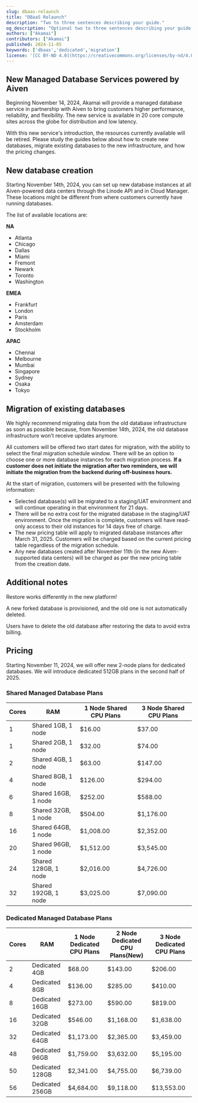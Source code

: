 ```yaml
---
slug: dbaas-relaunch
title: "DBaaS Relaunch"
description: "Two to three sentences describing your guide."
og_description: "Optional two to three sentences describing your guide when shared on social media. If omitted, the `description` parameter is used within social links."
authors: ["Akamai"]
contributors: ["Akamai"]
published: 2024-11-05
keywords: ['dbaas','dedicated','migration']
license: '[CC BY-ND 4.0](https://creativecommons.org/licenses/by-nd/4.0)'
---
```


## New Managed Database Services powered by Aiven

Beginning November 14, 2024, Akamai will provide a managed database service in partnership with Aiven to bring customers higher performance, reliability, and flexibility. The new service is available in 20 core compute sites across the globe for distribution and low latency.

With this new service's introduction, the resources currently available will be retired. Please study the guides below about how to create new databases, migrate existing databases to the new infrastructure, and how the pricing changes.

## New database creation
Starting November 14th, 2024, you can set up new database instances at all Aiven-powered data centers through the Linode API and in Cloud Manager. These locations might be different from where customers currently have running databases.

The list of available locations are:

**NA**
- Atlanta
- Chicago
- Dallas
- Miami
- Fremont
- Newark
- Toronto
- Washington

**EMEA**
- Frankfurt
- London
- Paris
- Amsterdam
- Stockholm

**APAC**
- Chennai
- Melbourne
- Mumbai
- Singapore
- Sydney
- Osaka
- Tokyo

## Migration of existing databases
We highly recommend migrating data from the old database infrastructure as soon as possible because, from November 14th, 2024, the old database infrastructure won’t receive updates anymore.

All customers will be offered two start dates for migration, with the ability to select the final migration schedule window. There will be an option to choose one or more database instances for each migration process. **If a customer does not initiate the migration after two reminders, we will initiate the migration from the backend during off-business hours.**

At the start of migration, customers will be presented with the following information:
- Selected database(s) will be migrated to a staging/UAT environment and will continue operating in that environment for 21 days.
- There will be no extra cost for the migrated database in the staging/UAT environment.
Once the migration is complete, customers will have read-only access to their old instances for 14 days free of charge.
- The new pricing table will apply to migrated database instances after March 31, 2025. Customers will be charged based on the current pricing table regardless of the migration schedule.
- Any new databases created after November 11th (in the new Aiven-supported data centers) will be charged as per the new pricing table from the creation date.

## Additional notes

Restore works differently in the new platform!

A new forked database is provisioned, and the old one is not automatically deleted.

Users have to delete the old database after restoring the data to avoid extra billing.

## Pricing
Starting November 11, 2024, we will offer new 2-node plans for dedicated databases. We will introduce dedicated 512GB plans in the second half of 2025.


### Shared Managed Database Plans
| Cores | RAM | 1 Node Shared CPU Plans | 3 Node Shared CPU Plans |
| -- | -- | -- | -- |
| 1 | Shared 1GB, 1 node | $16.00 | $37.00 |
| 1 | Shared 2GB, 1 node | $32.00 | $74.00 |
| 2 | Shared 4GB, 1 node | $63.00 | $147.00 |
| 4 | Shared 8GB, 1 node | $126.00 | $294.00 |
| 6 | Shared 16GB, 1 node | $252.00 | $588.00 |
| 8 | Shared 32GB, 1 node | $504.00 | $1,176.00 |
| 16 | Shared 64GB, 1 node | $1,008.00 | $2,352.00 |
| 20 | Shared 96GB, 1 node | $1,512.00 | $3,545.00 |
| 24 | Shared 128GB, 1 node | $2,016.00 | $4,726.00 |
| 32 | Shared 192GB, 1 node | $3,025.00 | $7,090.00 |


### Dedicated Managed Database Plans
| Cores | RAM | 1 Node Dedicated CPU Plans | 2 Node Dedicated CPU Plans(New) | 3 Node Dedicated CPU Plans |
| -- | -- | -- | -- | -- |
| 2 | Dedicated 4GB | $68.00 | $143.00 | $206.00 |
| 4 | Dedicated 8GB | $136.00 | $285.00 | $410.00 |
| 8 | Dedicated 16GB | $273.00 | $590.00 | $819.00 |
| 16 | Dedicated 32GB | $546.00 | $1,168.00 | $1,638.00 |
| 32 | Dedicated 64GB | $1,173.00 | $2,365.00 | $3,459.00 |
| 48 | Dedicated 96GB | $1,759.00 | $3,632.00 | $5,195.00 |
| 50 | Dedicated 128GB | $2,341.00 | $4,755.00 | $6,739.00 |
| 56 | Dedicated 256GB | $4,684.00 | $9,118.00 | $13,553.00 |




